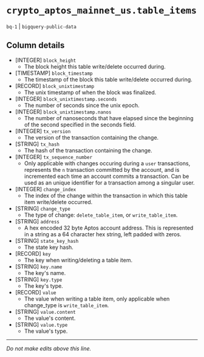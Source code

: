 # `crypto_aptos_mainnet_us.table_items`
`bq-1` | `bigquery-public-data`

## Column details
* [INTEGER]   `block_height`
  - The block height this table write/delete occurred during.
* [TIMESTAMP] `block_timestamp`
  - The timestamp of the block this table write/delete occurred during.
* [RECORD]    `block_unixtimestamp`
  - The unix timestamp of when the block was finalized.
* [INTEGER]   `block_unixtimestamp.seconds`
  - The number of seconds since the unix epoch.
* [INTEGER]   `block_unixtimestamp.nanos`
  - The number of nanoseconds that have elapsed since the beginning of the second specified in the seconds field.
* [INTEGER]   `tx_version`
  - The version of the transaction containing the change.
* [STRING]    `tx_hash`
  - The hash of the transaction containing the change.
* [INTEGER]   `tx_sequence_number`
  - Only applicable with changes occuring during a `user` transactions, represents the `n` transaction committed by the account, and is incremented each time an account commits a transaction.  Can be used as an unique identifier for a transaction among a singular user.
* [INTEGER]   `change_index`
  - The index of the change within the transaction in which this table item write/delete occurred.
* [STRING]    `change_type`
  - The type of change: `delete_table_item`, or `write_table_item`.
* [STRING]    `address`
  - A hex encoded 32 byte Aptos account address.  This is represented in a string as a 64 character hex string, left padded with zeros.
* [STRING]    `state_key_hash`
  - The state key hash.
* [RECORD]    `key`
  - The key when writing/deleting a table item.
* [STRING]    `key.name`
  - The key's name.
* [STRING]    `key.type`
  - The key's type.
* [RECORD]    `value`
  - The value when writing a table item, only applicable when change_type is `write_table_item`.
* [STRING]    `value.content`
  - The value's content.
* [STRING]    `value.type`
  - The value's type.

-------------------------------------------------------------------------------
*Do not make edits above this line.*
